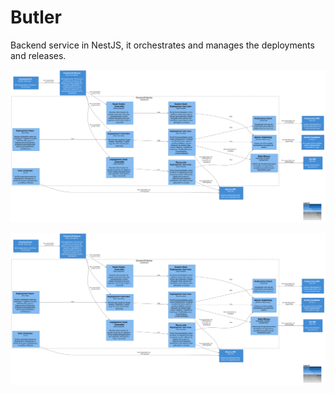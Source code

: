 # Butler

Backend service in NestJS, it orchestrates and manages the deployments and releases.


![diagram](c3.svg)

![diagram](c3.svg)